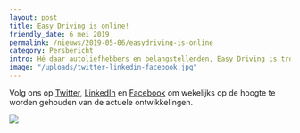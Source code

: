 ```yaml
---
layout: post
title: Easy Driving is online!
friendly_date: 6 mei 2019
permalink: /nieuws/2019-05-06/easydriving-is-online
category: Persbericht
intro: Hé daar autoliefhebbers en belangstellenden, Easy Driving is trots om onze allereerste Social Media-post aan te kondigen! En welke betere manier om onze reis samen te beginnen, dan onze geheel nieuwe huisstijl en vernieuwde website te onthullen. Op deze website kun je onder meer onze tarieven, verschillende modellen auto's en andere informatie vinden. Ook kun je zien of een van onze deelauto’s al bij jou in de buurt staat!
image: "/uploads/twitter-linkedin-facebook.jpg"
---
```

Volg ons op [Twitter](https://twitter.com/EasyDrivingNL), [LinkedIn](https://www.linkedin.com/company/easy-drivingeu) en [Facebook](https://www.facebook.com/EasyDrivingNL) om wekelijks op de hoogte te worden gehouden van de actuele ontwikkelingen.

![](/uploads/twitter-linkedin-facebook.jpg)
